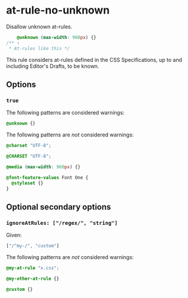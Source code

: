 # at-rule-no-unknown

Disallow unknown at-rules.

```css
    @unknown (max-width: 960px) {}
/** ↑
 * At-rules like this */
```

This rule considers at-rules defined in the CSS Specifications, up to and including Editor's Drafts, to be known.

## Options

### `true`

The following patterns are considered warnings:

```css
@unknown {}
```

The following patterns are *not* considered warnings:

```css
@charset "UTF-8";
```

```css
@CHARSET "UTF-8";
```

```css
@media (max-width: 960px) {}
```

```css
@font-feature-values Font One {
  @styleset {}
}
```

## Optional secondary options

### `ignoreAtRules: ["/regex/", "string"]`

Given:

```js
["/^my-/", "custom"]
```

The following patterns are *not* considered warnings:

```css
@my-at-rule "x.css";
```

```css
@my-other-at-rule {}
```

```css
@custom {}
```

